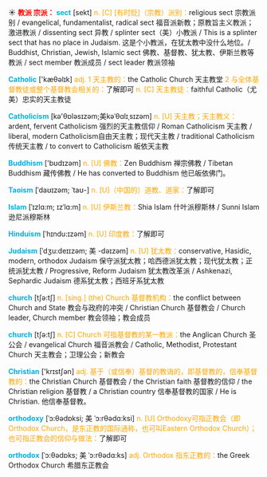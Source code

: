 ☀ <font color="red">**教派 宗派：**</font>
<font color="sky blue">**sect**</font> [sekt]
<font color="orange">n. [C] [有时贬]（宗教）派别：</font>religious sect 宗教派别 / evangelical, fundamentalist, radical sect 福音派新教；原教旨主义教派；激进教派 / dissenting sect 异教 / splinter sect（美）小教派 / This is a splinter sect that has no place in Judaism. 这是个小教派，在犹太教中没什么地位。/ Buddhist, Christian, Jewish, Islamic sect 佛教、基督教、犹太教、伊斯兰教等教派 / sect member 教派成员 / sect leader 教派领袖

<font color="sky blue">**Catholic**</font> ['kæθəlɪk] 
<font color="orange">adj. 1 天主教的：</font>the Catholic Church 天主教堂 <font color="orange">2 与全体基督教徒或整个基督教会相关的：</font>了解即可 <font color="orange">n. [C] 天主教徒：</font>faithful Catholic（尤美）忠实的天主教徒
           
<font color="sky blue">**Catholicism**</font> [kə'θɒləsɪzəm;美kəˈθɑlɪˌsɪzəm]
<font color="orange">n. [U] 天主教；天主教义：</font>ardent, fervent Catholicism 强烈的天主教信仰 / Roman Catholicism 天主教 / liberal, modern Catholicism自由天主教；现代天主教 / traditional Catholicism 传统天主教 / to convert to Catholicism 皈依天主教

<font color="sky blue">**Buddhism**</font> ['bʊdɪzəm] 
<font color="orange">n. [U] 佛教：</font>Zen Buddhism 禅宗佛教 / Tibetan Buddhism 藏传佛教 / He has converted to Buddhism 他已皈依佛门。
           
<font color="sky blue">**Taoism**</font> [ˈdaʊɪzəm; ˈtaʊ-]
<font color="orange">n. [U]（中国的）道教、道家：</font>了解即可
        
<font color="sky blue">**Islam**</font> [ˈɪzlɑ:m; ɪzˈlɑ:m]
<font color="orange">n. [U] 伊斯兰教：</font>Shia Islam 什叶派穆斯林 / Sunni Islam 逊尼派穆斯林

<font color="sky blue">**Hinduism**</font> [ˈhɪndu:ɪzəm]
<font color="orange">n. [U] 印度教：</font>了解即可
           
<font color="sky blue">**Judaism**</font> [ˈdʒu:deɪɪzəm; 美 -dəɪzəm]
<font color="orange">n. [U] 犹太教：</font>conservative, Hasidic, modern, orthodox Judaism 保守派犹太教；哈西德派犹太教；现代犹太教；正统派犹太教 / Progressive, Reform Judaism 犹太教改革派 / Ashkenazi, Sephardic Judaism 德系犹太教；西班牙系犹太教

<font color="sky blue">**church**</font> [tʃə:tʃ] 
<font color="orange">n. [sing.] (the) Church 基督教机构：</font>the conflict between Church and State 教会与政府的冲突 / Christian Church 基督教会 / Church leader, Church member 教会领袖；教会成员

<font color="sky blue">**church**</font> [tʃə:tʃ] 
<font color="orange">n. [C] Church 可指基督教的某一教派：</font>the Anglican Church 圣公会 / evangelical Church 福音派教会 / Catholic, Methodist, Protestant Church 天主教会；卫理公会；新教会 

<font color="sky blue">**Christian**</font> ['krɪstʃən] 
<font color="orange">adj. 基于（或信奉）基督的教诲的，即基督教的，信奉基督教的：</font>the Christian Church 基督教会 / the Christian faith 基督教的信仰 / the Christian religion 基督教 / a Christian country 信奉基督教的国家 / He is Christian. 他信奉基督教。
                     
<font color="sky blue">**orthodoxy**</font> [ˈɔ:θədɒksi; 美 ˈɔ:rθədɑ:ksi]
<font color="orange">n. [U] Orthodoxy可指正教会（即Orthodox Church，是东正教的国际通称，也可叫Eastern Orthodox Church）；也可指正教会的信仰与做法：</font>了解即可
 
<font color="sky blue">**orthodox**</font> [ˈɔ:θədɒks; 美 ˈɔ:rθədɑ:ks]
<font color="orange">adj. Orthodox 指东正教的：</font>the Greek Orthodox Church 希腊东正教会

